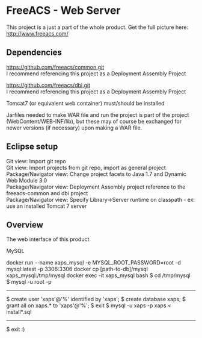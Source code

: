FreeACS - Web Server
===========================
This project is a just a part of the whole product. Get the full picture here: 
http://www.freeacs.com/

Dependencies
------------
https://github.com/freeacs/common.git  
I recommend referencing this project as a Deployment Assembly Project

https://github.com/freeacs/dbi.git  
I recommend referencing this project as a Deployment Assembly Project

Tomcat7 (or equivalent web container) must/should be installed

Jarfiles needed to make WAR file and run the project is part of the project
(WebContent/WEB-INF/lib), but these may of course be exchanged for newer 
versions (if necessary) upon making a WAR file. 


Eclipse setup
-------------
Git view: Import git repo  
Git view: Import projects from git repo, import as general project    
Package/Navigator view: Change project facets to Java 1.7 and Dynamic Web Module 3.0    
Package/Navigator view: Deployment Assembly project reference to the freeacs-common and dbi project    
Package/Navigator view: Specify Library->Server runtime on classpath - ex: use an installed Tomcat 7 server

Overview
--------
The web interface of this product  

MySQL

docker run --name xaps_mysql -e MYSQL_ROOT_PASSWORD=root -d mysql:latest -p 3306:3306
docker cp [path-to-db]/mysql xaps_mysql:/tmp/mysql
docker exec -it xaps_mysql bash
$ cd /tmp/mysql
$ mysql -u root -p
****
$ create user 'xaps'@'%' identified by 'xaps';
$ create database xaps;
$ grant all on xaps.* to 'xaps'@'%';
$ exit
$ mysql -u xaps -p xaps < install*.sql
*****
$ exit :)
